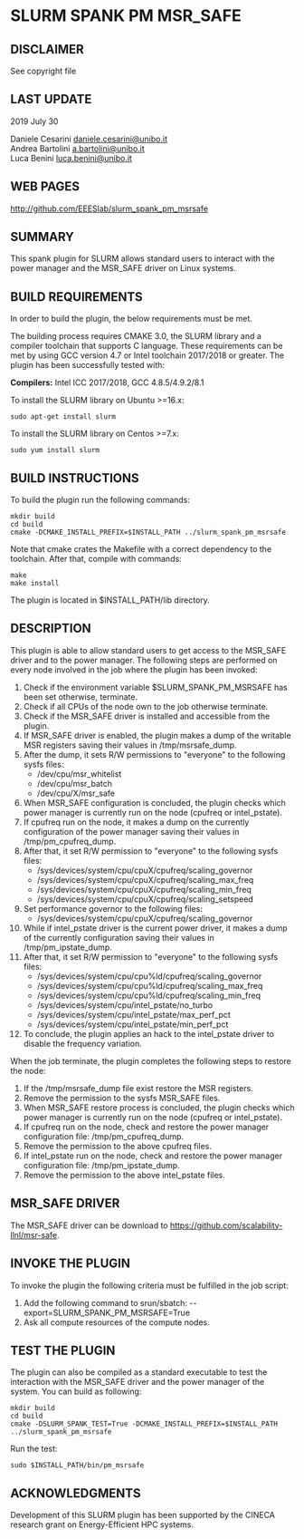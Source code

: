 SLURM SPANK PM MSR_SAFE
============================================

DISCLAIMER
----------
See copyright file

LAST UPDATE
-----------
2019 July 30

Daniele Cesarini <daniele.cesarini@unibo.it> <br>
Andrea Bartolini <a.bartolini@unibo.it> <br>
Luca Benini <luca.benini@unibo.it> <br>

WEB PAGES
---------
http://github.com/EEESlab/slurm_spank_pm_msrsafe

SUMMARY
-------
This spank plugin for SLURM allows standard users to interact with the power manager
and the MSR_SAFE driver on Linux systems.


BUILD REQUIREMENTS
------------------
In order to build the plugin, the below requirements must be met.

The building process requires CMAKE 3.0, the SLURM library and a compiler
toolchain that supports C language. These requirements can be met by 
using GCC version 4.7 or Intel toolchain 2017/2018 or greater. The plugin 
has been successfully tested with:

**Compilers:** Intel ICC 2017/2018, GCC 4.8.5/4.9.2/8.1 <br>

To install the SLURM library on Ubuntu >=16.x:

    sudo apt-get install slurm
    
To install the SLURM library on Centos >=7.x:

    sudo yum install slurm


BUILD INSTRUCTIONS
------------------
To build the plugin run the following commands:

    mkdir build
    cd build
    cmake -DCMAKE_INSTALL_PREFIX=$INSTALL_PATH ../slurm_spank_pm_msrsafe

Note that cmake crates the Makefile with a correct dependency to the toolchain.
After that, compile with commands:

    make
    make install

The plugin is located in $INSTALL_PATH/lib directory.

DESCRIPTION
----------------
This plugin is able to allow standard users to get access to the MSR_SAFE driver
and to the power manager. The following steps are performed on every node involved
in the job where the plugin has been invoked:

1. Check if the environment variable $SLURM_SPANK_PM_MSRSAFE has been set
    otherwise, terminate.
2. Check if all CPUs of the node own to the job otherwise terminate.
3. Check if the MSR_SAFE driver is installed and accessible from the plugin.
4. If MSR_SAFE driver is enabled, the plugin makes a dump of the writable
    MSR registers saving their values in /tmp/msrsafe_dump.
5. After the dump, it sets R/W permissions to "everyone" to the following sysfs files:
    * /dev/cpu/msr_whitelist
    * /dev/cpu/msr_batch
    * /dev/cpu/X/msr_safe
6. When MSR_SAFE configuration is concluded, the plugin checks which
    power manager is currently run on the node (cpufreq or intel_pstate).
7. If cpufreq run on the node, it makes a dump on the currently configuration
    of the power manager saving their values in /tmp/pm_cpufreq_dump.
8. After that, it set R/W permission to "everyone" to the following sysfs files:
    * /sys/devices/system/cpu/cpuX/cpufreq/scaling_governor
    * /sys/devices/system/cpu/cpuX/cpufreq/scaling_max_freq
    * /sys/devices/system/cpu/cpuX/cpufreq/scaling_min_freq
    * /sys/devices/system/cpu/cpuX/cpufreq/scaling_setspeed
9. Set performance governor to the following files:
    * /sys/devices/system/cpu/cpuX/cpufreq/scaling_governor
10. While if intel_pstate driver is the current power driver, it makes a dump
    of the currently configuration saving their values in /tmp/pm_ipstate_dump.
11. After that, it set R/W permission to "everyone" to the following sysfs files:
    * /sys/devices/system/cpu/cpu%ld/cpufreq/scaling_governor
    * /sys/devices/system/cpu/cpu%ld/cpufreq/scaling_max_freq
    * /sys/devices/system/cpu/cpu%ld/cpufreq/scaling_min_freq
    * /sys/devices/system/cpu/intel_pstate/no_turbo
    * /sys/devices/system/cpu/intel_pstate/max_perf_pct
    * /sys/devices/system/cpu/intel_pstate/min_perf_pct
12. To conclude, the plugin applies an hack to the intel_pstate driver to disable
    the frequency variation.

When the job terminate, the plugin completes the following steps to restore the node:

1. If the /tmp/msrsafe_dump file exist restore the MSR registers.
2. Remove the permission to the sysfs MSR_SAFE files.
3. When MSR_SAFE restore process is concluded, the plugin checks which
    power manager is currently run on the node (cpufreq or intel_pstate).
4. If cpufreq run on the node, check and restore the power manager configuration
    file: /tmp/pm_cpufreq_dump.
5. Remove the permission to the above cpufreq files.
6. If intel_pstate run on the node, check and restore the power manager configuration
    file: /tmp/pm_ipstate_dump.
7. Remove the permission to the above intel_pstate files.


MSR_SAFE DRIVER
------------------
The MSR_SAFE driver can be download to <https://github.com/scalability-llnl/msr-safe>.


INVOKE THE PLUGIN
----------------
To invoke the plugin the following criteria must be fulfilled in the job script:

1. Add the following command to srun/sbatch: --export=SLURM_SPANK_PM_MSRSAFE=True
2. Ask all compute resources of the compute nodes.


TEST THE PLUGIN
----------------
The plugin can also be compiled as a standard executable to test the interaction
with the MSR_SAFE driver and the power manager of the system. You can build as
following:

    mkdir build
    cd build
    cmake -DSLURM_SPANK_TEST=True -DCMAKE_INSTALL_PREFIX=$INSTALL_PATH ../slurm_spank_pm_msrsafe

Run the test: 

    sudo $INSTALL_PATH/bin/pm_msrsafe


ACKNOWLEDGMENTS
---------------
Development of this SLURM plugin has been supported by the CINECA research grant
on Energy-Efficient HPC systems.
